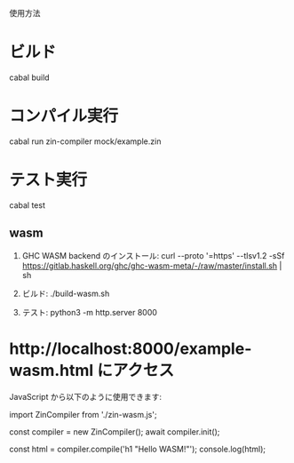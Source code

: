 使用方法

# ビルド

cabal build

# コンパイル実行

cabal run zin-compiler mock/example.zin

# テスト実行

cabal test

## wasm

1. GHC WASM backend のインストール:
   curl --proto '=https' --tlsv1.2 -sSf https://gitlab.haskell.org/ghc/ghc-wasm-meta/-/raw/master/install.sh | sh

2. ビルド:
   ./build-wasm.sh

3. テスト:
   python3 -m http.server 8000

# http://localhost:8000/example-wasm.html にアクセス

JavaScript から以下のように使用できます:

import ZinCompiler from './zin-wasm.js';

const compiler = new ZinCompiler();
await compiler.init();

const html = compiler.compile('h1 "Hello WASM!"');
console.log(html);
